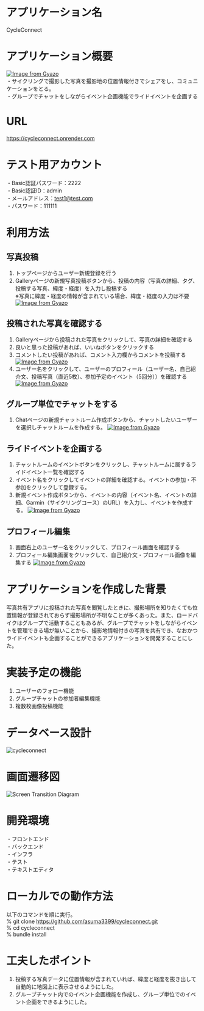 # アプリケーション名
CycleConnect

# アプリケーション概要
[![Image from Gyazo](https://i.gyazo.com/afdea41a907c8c5fcdde1c81caeaf0a8.png)](https://gyazo.com/afdea41a907c8c5fcdde1c81caeaf0a8)<br>
・サイクリングで撮影した写真を撮影地の位置情報付きでシェアをし、コミュニケーションをとる。<br>
・グループでチャットをしながらイベント企画機能でライドイベントを企画する

# URL
https://cycleconnect.onrender.com


# テスト用アカウント
・Basic認証パスワード：2222<br>
・Basic認証ID：admin<br>
・メールアドレス：test1@test.com<br>
・パスワード：111111

# 利用方法
## 写真投稿
1. トップページからユーザー新規登録を行う<br>
2. Galleryページの新規写真投稿ボタンから、投稿の内容（写真の詳細、タグ、投稿する写真、緯度・経度）を入力し投稿する<br>
※写真に緯度・経度の情報が含まれている場合、緯度・経度の入力は不要<br>
[![Image from Gyazo](https://i.gyazo.com/5708fad4a7888b070f83ffc426358c0f.gif)](https://gyazo.com/5708fad4a7888b070f83ffc426358c0f)

## 投稿された写真を確認する
1. Galleryページから投稿された写真をクリックして、写真の詳細を確認する<br>
2. 良いと思った投稿があれば、いいねボタンをクリックする<br>
3. コメントしたい投稿があれば、コメント入力欄からコメントを投稿する
[![Image from Gyazo](https://i.gyazo.com/1113fec92007165ecddf92313c289ff6.gif)](https://gyazo.com/1113fec92007165ecddf92313c289ff6)
4. ユーザー名をクリックして、ユーザーのプロフィール（ユーザー名、自己紹介文、投稿写真（直近5枚）、参加予定のイベント（5回分））を確認する
[![Image from Gyazo](https://i.gyazo.com/be96546bec04561be6830fdd5c90cbb0.gif)](https://gyazo.com/be96546bec04561be6830fdd5c90cbb0)

## グループ単位でチャットをする
1. Chatページの新規チャットルーム作成ボタンから、チャットしたいユーザーを選択しチャットルームを作成する。
[![Image from Gyazo](https://i.gyazo.com/d80b5461fc8489f442e4a12ad39203c5.gif)](https://gyazo.com/d80b5461fc8489f442e4a12ad39203c5)

## ライドイベントを企画する
1. チャットルームのイベントボタンをクリックし、チャットルームに属するライドイベント一覧を確認する
2. イベント名をクリックしてイベントの詳細を確認する。イベントの参加・不参加をクリックして登録する。
3. 新規イベント作成ボタンから、イベントの内容（イベント名、イベントの詳細、Garmin（サイクリングコース）のURL）を入力し、イベントを作成する。
[![Image from Gyazo](https://i.gyazo.com/9f00e29a6bdf6029d0d2a0a6b700e131.gif)](https://gyazo.com/9f00e29a6bdf6029d0d2a0a6b700e131)
## プロフィール編集
1. 画面右上のユーザー名をクリックして、プロフィール画面を確認する
2. プロフィール編集画面をクリックして、自己紹介文・プロフィール画像を編集する
[![Image from Gyazo](https://i.gyazo.com/a1e2f9712fb2a76efc6282f5335c3d57.gif)](https://gyazo.com/a1e2f9712fb2a76efc6282f5335c3d57)

# アプリケーションを作成した背景
写真共有アプリに投稿された写真を閲覧したときに、撮影場所を知りたくても位置情報が登録されておらず撮影場所が不明なことが多くあった。また、ロードバイクはグループで活動することもあるが、グループでチャットをしながらイベントを管理できる場が無いことから、撮影地情報付きの写真を共有でき、なおかつライドイベントも企画することができるアプリケーションを開発することにした。

# 実装予定の機能
1. ユーザーのフォロー機能
2. グループチャットの参加者編集機能
3. 複数枚画像投稿機能

# データベース設計
![cycleconnect](https://github.com/user-attachments/assets/9d0af6b3-67e6-4237-b236-3e670f415641)

# 画面遷移図
![Screen Transition Diagram](https://github.com/user-attachments/assets/f9b0deb7-042c-49b7-8e1b-bca251a8d857)

# 開発環境
・フロントエンド<br>
・バックエンド<br>
・インフラ<br>
・テスト<br>
・テキストエディタ<br>

# ローカルでの動作方法
以下のコマンドを順に実行。<br>
% git clone https://github.com/asuma3399/cycleconnect.git<br>
% cd cycleconnect<br>
% bundle install<br>

# 工夫したポイント
1. 投稿する写真データに位置情報が含まれていれば、緯度と経度を抜き出して自動的に地図上に表示させるようにした。
2. グループチャット内でのイベント企画機能を作成し、グループ単位でのイベント企画をできるようにした。